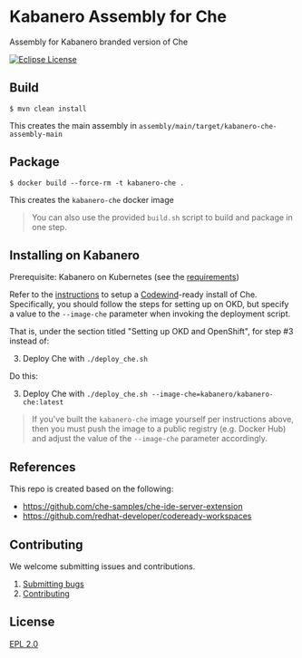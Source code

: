 # Kabanero Assembly for Che

Assembly for Kabanero branded version of Che

[![Eclipse License](https://img.shields.io/badge/license-Eclipse-brightgreen.svg)](https://www.eclipse.org/legal/epl-2.0/)

## Build

`$ mvn clean install`

This creates the main assembly in `assembly/main/target/kabanero-che-assembly-main`

## Package

`$ docker build --force-rm -t kabanero-che .`

This creates the `kabanero-che` docker image

> You can also use the provided `build.sh` script to build and package in one step.

## Installing on Kabanero

Prerequisite: Kabanero on Kubernetes (see the [requirements](https://github.com/kabanero-io/roadmap/blob/master/README.md#kabanero-foundation-in-a-kubernetes-cluster-prerequisites))

Refer to the [instructions](https://www.eclipse.org/codewind/installoncloud.html) to setup a [Codewind](https://codewind.dev)-ready install of Che. Specifically, you should follow the steps for setting up on OKD, but specify a value to the `--image-che` parameter when invoking the deployment script.

That is, under the section titled "Setting up OKD and OpenShift", for step #3 instead of:

3. Deploy Che with `./deploy_che.sh`

Do this:

3. Deploy Che with `./deploy_che.sh --image-che=kabanero/kabanero-che:latest`

> If you've built the `kabanero-che` image yourself per instructions above, then you must push the image to a public registry (e.g. Docker Hub) and adjust the value of the `--image-che` parameter accordingly.

## References

This repo is created based on the following:

- https://github.com/che-samples/che-ide-server-extension
- https://github.com/redhat-developer/codeready-workspaces

## Contributing

We welcome submitting issues and contributions.

1. [Submitting bugs](https://github.com/kabanero-io/kabanero-che/issues)
2. [Contributing](CONTRIBUTING.md)

## License

[EPL 2.0](https://www.eclipse.org/legal/epl-2.0/)
